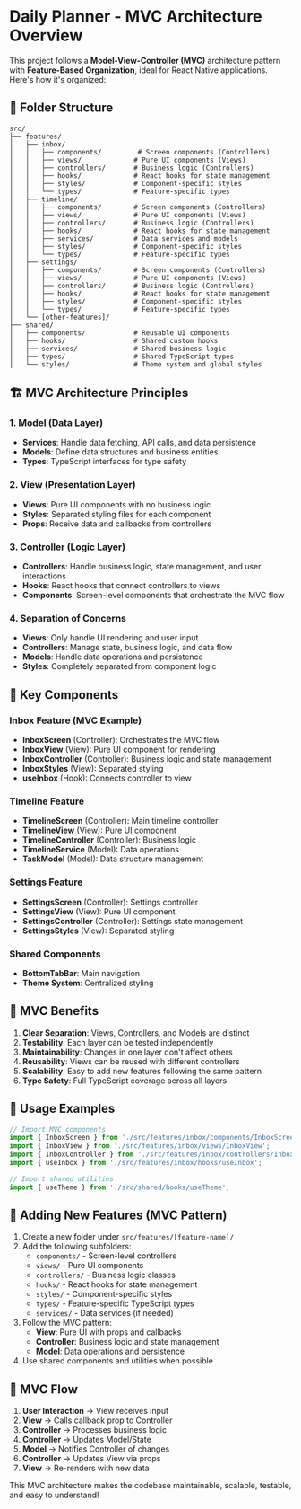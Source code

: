 # Daily Planner - MVC Architecture Overview

This project follows a **Model-View-Controller (MVC)** architecture pattern with **Feature-Based Organization**, ideal for React Native applications. Here's how it's organized:

## 📁 Folder Structure

```
src/
├── features/
│   ├── inbox/
│   │   ├── components/         # Screen components (Controllers)
│   │   ├── views/             # Pure UI components (Views)
│   │   ├── controllers/       # Business logic (Controllers)
│   │   ├── hooks/             # React hooks for state management
│   │   ├── styles/            # Component-specific styles
│   │   └── types/             # Feature-specific types
│   ├── timeline/
│   │   ├── components/        # Screen components (Controllers)
│   │   ├── views/             # Pure UI components (Views)
│   │   ├── controllers/       # Business logic (Controllers)
│   │   ├── hooks/             # React hooks for state management
│   │   ├── services/          # Data services and models
│   │   ├── styles/            # Component-specific styles
│   │   └── types/             # Feature-specific types
│   ├── settings/
│   │   ├── components/        # Screen components (Controllers)
│   │   ├── views/             # Pure UI components (Views)
│   │   ├── controllers/       # Business logic (Controllers)
│   │   ├── hooks/             # React hooks for state management
│   │   ├── styles/            # Component-specific styles
│   │   └── types/             # Feature-specific types
│   └── [other-features]/
├── shared/
│   ├── components/            # Reusable UI components
│   ├── hooks/                 # Shared custom hooks
│   ├── services/              # Shared business logic
│   ├── types/                 # Shared TypeScript types
│   └── styles/                # Theme system and global styles
```

## 🏗️ MVC Architecture Principles

### 1. **Model (Data Layer)**
- **Services**: Handle data fetching, API calls, and data persistence
- **Models**: Define data structures and business entities
- **Types**: TypeScript interfaces for type safety

### 2. **View (Presentation Layer)**
- **Views**: Pure UI components with no business logic
- **Styles**: Separated styling files for each component
- **Props**: Receive data and callbacks from controllers

### 3. **Controller (Logic Layer)**
- **Controllers**: Handle business logic, state management, and user interactions
- **Hooks**: React hooks that connect controllers to views
- **Components**: Screen-level components that orchestrate the MVC flow

### 4. **Separation of Concerns**
- **Views**: Only handle UI rendering and user input
- **Controllers**: Manage state, business logic, and data flow
- **Models**: Handle data operations and persistence
- **Styles**: Completely separated from component logic

## 🔧 Key Components

### Inbox Feature (MVC Example)
- **InboxScreen** (Controller): Orchestrates the MVC flow
- **InboxView** (View): Pure UI component for rendering
- **InboxController** (Controller): Business logic and state management
- **InboxStyles** (View): Separated styling
- **useInbox** (Hook): Connects controller to view

### Timeline Feature
- **TimelineScreen** (Controller): Main timeline controller
- **TimelineView** (View): Pure UI component
- **TimelineController** (Controller): Business logic
- **TimelineService** (Model): Data operations
- **TaskModel** (Model): Data structure management

### Settings Feature
- **SettingsScreen** (Controller): Settings controller
- **SettingsView** (View): Pure UI component
- **SettingsController** (Controller): Settings state management
- **SettingsStyles** (View): Separated styling

### Shared Components
- **BottomTabBar**: Main navigation
- **Theme System**: Centralized styling

## 🎯 MVC Benefits

1. **Clear Separation**: Views, Controllers, and Models are distinct
2. **Testability**: Each layer can be tested independently
3. **Maintainability**: Changes in one layer don't affect others
4. **Reusability**: Views can be reused with different controllers
5. **Scalability**: Easy to add new features following the same pattern
6. **Type Safety**: Full TypeScript coverage across all layers

## 🚀 Usage Examples

```typescript
// Import MVC components
import { InboxScreen } from './src/features/inbox/components/InboxScreen';
import { InboxView } from './src/features/inbox/views/InboxView';
import { InboxController } from './src/features/inbox/controllers/InboxController';
import { useInbox } from './src/features/inbox/hooks/useInbox';

// Import shared utilities
import { useTheme } from './src/shared/hooks/useTheme';
```

## 📝 Adding New Features (MVC Pattern)

1. Create a new folder under `src/features/[feature-name]/`
2. Add the following subfolders:
   - `components/` - Screen-level controllers
   - `views/` - Pure UI components
   - `controllers/` - Business logic classes
   - `hooks/` - React hooks for state management
   - `styles/` - Component-specific styles
   - `types/` - Feature-specific TypeScript types
   - `services/` - Data services (if needed)
3. Follow the MVC pattern:
   - **View**: Pure UI with props and callbacks
   - **Controller**: Business logic and state management
   - **Model**: Data operations and persistence
4. Use shared components and utilities when possible

## 🔄 MVC Flow

1. **User Interaction** → View receives input
2. **View** → Calls callback prop to Controller
3. **Controller** → Processes business logic
4. **Controller** → Updates Model/State
5. **Model** → Notifies Controller of changes
6. **Controller** → Updates View via props
7. **View** → Re-renders with new data

This MVC architecture makes the codebase maintainable, scalable, testable, and easy to understand!
